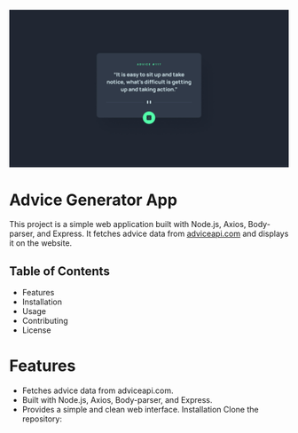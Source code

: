 
![Design preview for the Advice generator app ](./public/design/desktop-design.jpg)
# Advice Generator App
This project is a simple web application built with Node.js, Axios, Body-parser, and Express. It fetches advice data from [adviceapi.com](https://api.adviceslip.com/) and displays it on the website.

## Table of Contents
  * Features
  * Installation
  * Usage
  * Contributing
  * License
  
# Features
 * Fetches advice data from adviceapi.com.
 * Built with Node.js, Axios, Body-parser, and Express.
 * Provides a simple and clean web interface.
Installation
Clone the repository:
